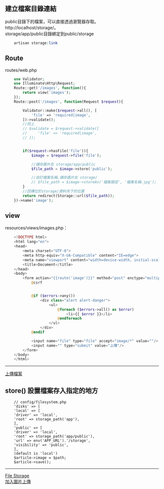 
## 建立檔案目錄連結
public目錄下的檔案，可以直接透過瀏覽器存取。<br>
http://localhost/storage/。<br>
storage/app/public目錄綁定到public/storage<br>
```php
    artisan storage:link
```


## Route
routes/web.php
```php
    use Validator;
    use Illuminate\Http\Request;
    Route::get('/images', function(){
        return view('images');
    });
    Route::post('/images', function(Request $request){

        Validator::make($request->all(), [
            'file' => 'required|image',
        ])->validate();
        //同上
        // $validate = $request->validate([
        //     'file' => 'required|image',
        // ]);


        if($request->hasFile('file')){
            $image = $request->file('file');

            //儲存圖片在 storage/app/public
            $file_path = $image->store('public');

            //自訂檔案名稱,儲存圖片在 storage/
            // $file_path = $image->storeAs('檔案路徑', '檔案名稱.jpg');
        }
        //回傳位於storage/資料夾下的位置
        return redirect(Storage::url($file_path));
    })->name('image');

```


## view
resources/views/images.php：
```php
    <!DOCTYPE html>
    <html lang="en">
    <head>
        <meta charset="UTF-8">
        <meta http-equiv="X-UA-Compatible" content="IE=edge">
        <meta name="viewport" content="width=device-width, initial-scale=1.0">
        <title>Document</title>
    </head>
    <body>
        <form action="{{route('image')}}" method="post" enctype="multipart/form-data">
            @csrf


            @if ($errors->any())
                <div class="alert alert-danger">
                    <ul>
                        @foreach ($errors->all() as $error)
                            <li>{{ $error }}</li>
                        @endforeach
                    </ul>
                </div>
            @endif

            <input name="file" type="file" accept="image/*" value=""/>
            <input name="" type="submit" value="上傳"/>
        </form>
    </body>
    </html>
```

----
[上傳檔案](https://ithelp.ithome.com.tw/articles/10228413)<br>



## store() 設置檔案存入指定的地方 
```
    // config/filesystem.php
    'disks' => [
    'local' => [
    'driver' => 'local',
    'root' => storage_path('app'),
    ],
    'public' => [
    'driver' => 'local',
    'root' => storage_path('app/public'),
    'url' => env('APP_URL').'/storage',
    'visibility' => 'public',
    ],
    (default is 'local')
    $article->image = $path;
    $article->save();
```

----
[File Storage](https://medium.com/@0510winnie/laravel-note-7-e331c38df902)<br>
[加入圖片上傳](https://www.dotblogs.com.tw/SmallFish/2021/05/07/074216)<br>
